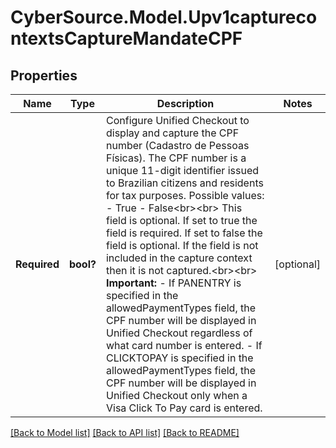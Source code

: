 # CyberSource.Model.Upv1capturecontextsCaptureMandateCPF
## Properties

Name | Type | Description | Notes
------------ | ------------- | ------------- | -------------
**Required** | **bool?** | Configure Unified Checkout to display and capture the CPF number (Cadastro de Pessoas Físicas).  The CPF number is a unique 11-digit identifier issued to Brazilian citizens and residents for tax purposes.  Possible values: - True - False&lt;br&gt;&lt;br&gt;  This field is optional.   If set to true the field is required. If set to false the field is optional. If the field is not included in the capture context then it is not captured.&lt;br&gt;&lt;br&gt;  **Important:**  - If PANENTRY is specified in the allowedPaymentTypes field, the CPF number will be displayed in Unified Checkout regardless of what card number is entered.  - If CLICKTOPAY is specified in the allowedPaymentTypes field, the CPF number will be displayed in Unified Checkout only when a Visa Click To Pay card is entered.  | [optional] 

[[Back to Model list]](../README.md#documentation-for-models) [[Back to API list]](../README.md#documentation-for-api-endpoints) [[Back to README]](../README.md)

